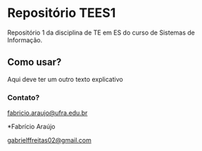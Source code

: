 # Repositório TEES1
Repositório 1 da disciplina de TE em ES do curso de Sistemas de Informação.

## Como usar?
Aqui deve ter um outro texto explicativo

### Contato?
fabricio.araujo@ufra.edu.br

*Fabrício Araújo

gabrielffreitas02@gmail.com
